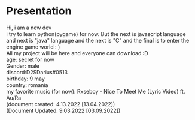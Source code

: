 # Presentation
Hi, i am a new dev                                                                                                                  
i try to learn python(pygame) for now. But the next is javascript language                                                          
and next is "java" language and the next is "C" and the final is to enter the engine game world : )                                     
All my project will be here and everyone can download :D                                                                            
age: secret for now                                                                                                           
Gender: male                                                                                                               
discord:D2SDarius#0513                                                                                                
birthday: 9 may                                                                                                                     
country: romania                                                                                                             
my favorite music (for now): Rxseboy - Nice To Meet Me (Lyric Video) ft. Au/Ra                                                                                                                                                       
(document created: 4.13.2022 [13.04.2022])                                                                                            
(Document Updated: 9.03.2022 [03.09.2022])
